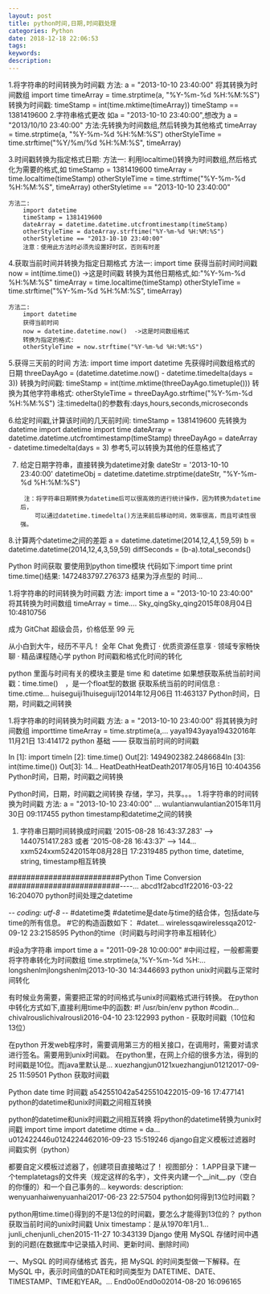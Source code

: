 ```yaml
---
layout: post
title: python时间,日期,时间戳处理 
categories: Python
date: 2018-12-18 22:06:53
tags:
keywords:
description:
---
```


1.将字符串的时间转换为时间戳
    方法:
        a = "2013-10-10 23:40:00"
        将其转换为时间数组
        import time
        timeArray = time.strptime(a, "%Y-%m-%d %H:%M:%S")
	转换为时间戳:
	timeStamp = int(time.mktime(timeArray))
	timeStamp == 1381419600
2.字符串格式更改
	如a = "2013-10-10 23:40:00",想改为 a = "2013/10/10 23:40:00"
	方法:先转换为时间数组,然后转换为其他格式
	timeArray = time.strptime(a, "%Y-%m-%d %H:%M:%S")
	otherStyleTime = time.strftime("%Y/%m/%d %H:%M:%S", timeArray)


3.时间戳转换为指定格式日期:
	方法一:
		利用localtime()转换为时间数组,然后格式化为需要的格式,如
		timeStamp = 1381419600
		timeArray = time.localtime(timeStamp)
		otherStyleTime = time.strftime("%Y-%m-%d %H:%M:%S", timeArray)
		otherStyletime == "2013-10-10 23:40:00"

	方法二:
		import datetime
		timeStamp = 1381419600
		dateArray = datetime.datetime.utcfromtimestamp(timeStamp)
		otherStyleTime = dateArray.strftime("%Y-%m-%d %H:%M:%S")
		otherStyletime == "2013-10-10 23:40:00"
		注意：使用此方法时必须先设置好时区，否则有时差

4.获取当前时间并转换为指定日期格式
	方法一:
		import time
		获得当前时间时间戳
		now = int(time.time())  ->这是时间戳
		转换为其他日期格式,如:"%Y-%m-%d %H:%M:%S"
		timeArray = time.localtime(timeStamp)
		otherStyleTime = time.strftime("%Y-%m-%d %H:%M:%S", timeArray)

	方法二:
		import datetime
		获得当前时间
		now = datetime.datetime.now()  ->这是时间数组格式
		转换为指定的格式:
		otherStyleTime = now.strftime("%Y-%m-%d %H:%M:%S")

5.获得三天前的时间
	方法:
		import time
		import datetime
		先获得时间数组格式的日期
		threeDayAgo = (datetime.datetime.now() - datetime.timedelta(days = 3))
		转换为时间戳:
			timeStamp = int(time.mktime(threeDayAgo.timetuple()))
		转换为其他字符串格式:
			otherStyleTime = threeDayAgo.strftime("%Y-%m-%d %H:%M:%S")
	注:timedelta()的参数有:days,hours,seconds,microseconds

6.给定时间戳,计算该时间的几天前时间:
	timeStamp = 1381419600
	先转换为datetime
	import datetime
	import time
	dateArray = datetime.datetime.utcfromtimestamp(timeStamp)
	threeDayAgo = dateArray - datetime.timedelta(days = 3)
	参考5,可以转换为其他的任意格式了	
	
7. 给定日期字符串，直接转换为datetime对象
	dateStr = '2013-10-10 23:40:00'
	datetimeObj = datetime.datetime.strptime(dateStr, "%Y-%m-%d %H:%M:%S")

        注：将字符串日期转换为datetime后可以很高效的进行统计操作，因为转换为datetime后，
           可以通过datetime.timedelta()方法来前后移动时间，效率很高，而且可读性很强。

8.计算两个datetime之间的差距
       a = datetime.datetime(2014,12,4,1,59,59)
       b = datetime.datetime(2014,12,4,3,59,59)
       diffSeconds = (b-a).total_seconds()
       


Python 时间获取 要使用到python time模块 代码如下:import time print time.time()结果: 1472483797.276373 结果为浮点型的 时间...


1.将字符串的时间转换为时间戳     方法:        import time a = "2013-10-10 23:40:00" 将其转换为时间数组 timeArray = time....
Sky_qingSky_qing2015年08月04日 10:4810756
 
成为 GitChat 超级会员，价格低至 99 元

从小白到大牛，经历不平凡！ 全年 Chat 免费订 · 优质资源任意享 · 领域专家畅快聊 · 精品课程随心学
python 时间戳和格式化时间的转化

python 里面与时间有关的模块主要是 time 和 datetime 如果想获取系统当前时间戳：time.time()　，是一个float型的数据 获取系统当前的时间信息 : time.ctime...
huiseguiji1huiseguiji12014年12月06日 11:463137
Python时间，日期，时间戳之间转换

1.将字符串的时间转换为时间戳 方法: a = "2013-10-10 23:40:00" 将其转换为时间数组 importtime timeArray = time.strptime(a,...
yaya1943yaya19432016年11月21日 13:414172
python 基础 —— 获取当前时间的时间戳

In [1]: import timeIn [2]: time.time() Out[2]: 1494902382.2486684In [3]: int(time.time()) Out[3]: 14...
HeatDeathHeatDeath2017年05月16日 10:404356
Python时间，日期，时间戳之间转换

Python时间，日期，时间戳之间转换  存储，学习，共享。。。 1.将字符串的时间转换为时间戳     方法:         a = "2013-10-10 23:40:00"    ...
wulantianwulantian2015年11月30日 09:117455
python timestamp和datetime之间的转换

1. 字符串日期时间转换成时间戳 '2015-08-28 16:43:37.283' --> 1440751417.283 或者 '2015-08-28 16:43:37' --> 144...
xxm524xxm5242015年08月28日 17:2319485
python time, datetime, string, timestamp相互转换

#########################Python Time Conversion #########################----...
abcd1f2abcd1f22016-03-22 16:204070
python时间处理之datetime

-*- coding: utf-8 -*- #datetime类 #datetime是date与time的结合体，包括date与time的所有信息。 #它的构造函数如下： #datet...
wirelessqawirelessqa2012-09-12 23:2158595
Python的time（时间戳与时间字符串互相转化）

#设a为字符串 import time a = "2011-09-28 10:00:00"   #中间过程，一般都需要将字符串转化为时间数组 time.strptime(a,'%Y-%m-%d %H:...
longshenlmjlongshenlmj2013-10-30 14:3446693
python unix时间戳与正常时间转化

有时候业务需要，需要把正常的时间格式与unix时间戳格式进行转换。       在python中转化方式如下,直接利用time中的函数: #! /usr/bin/env python #codin...
chivalrouslichivalrousli2016-04-10 23:122993
python - 获取时间戳（10位和13位）

在python 开发web程序时，需要调用第三方的相关接口，在调用时，需要对请求进行签名。需要用到unix时间戳。 在python里，在网上介绍的很多方法，得到的时间戳是10位。而java里默认是...
xuezhangjun0121xuezhangjun01212017-09-25 11:59501
Python 获取时间戳

Python date time 时间戳
a542551042a5425510422015-09-16 17:477141
python的datetime和unix时间戳之间相互转换

python的datetime和unix时间戳之间相互转换 将python的datetime转换为unix时间戳 import time import datetime dtime = da...
u012422446u0124224462016-09-23 15:519246
django自定义模板过滤器时间戳实例（python）

都要自定义模板过滤器了，创建项目直接略过了！ 视图部分： 1.APP目录下建一个templatetags的文件夹（规定这样的名字），文件夹内建一个__init__.py（空白的你懂的）和一个自己事务的...
keywords:
description:
wenyuanhaiwenyuanhai2017-06-23 22:57504
python如何得到13位时间戳？

python用time.time()得到的不是13位的时间戳，要怎么才能得到13位的？ python获取当前时间的unix时间戳 Unix timestamp：是从1970年1月1...
junli_chenjunli_chen2015-11-27 10:343139
Django 使用 MySQL 存储时间中遇到的问题(在数据库中记录插入时间、更新时间、删除时间)

一、MySQL 的时间存储格式 首先，把 MySQL 的时间类型做一下解释。在 MySQL 中，表示时间值的DATE和时间类型为 DATETIME、DATE、TIMESTAMP、TIME和YEAR。...
End0o0End0o02014-08-20 16:096165

